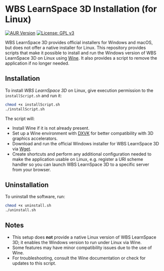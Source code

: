 # WBS LearnSpace 3D Installation (for Linux)
[![AUR Version](https://img.shields.io/aur/version/ls3d-installer-git?label=AUR)](https://aur.archlinux.org/packages/ls3d-installer-git) [![License: GPL v3](https://img.shields.io/badge/License-GPLv3-blue.svg)](https://www.gnu.org/licenses/gpl-3.0)

WBS LearnSpace 3D provides official installers for Windows and macOS, but does not offer a native installer for Linux. This repository provides scripts that make it possible to install and run the Windows version of WBS LearnSpace 3D on Linux using [Wine](https://www.winehq.org/). It also provides a script to remove the application if no longer needed.

## Installation

To install _WBS LearnSpace 3D_ on Linux, give execution permission to the `installScript.sh` and run it:

```bash
chmod +x installScript.sh
./installScript.sh
```

The script will:
- Install Wine if it is not already present.
- Set up a Wine environment with [DXVK](https://github.com/doitsujin/dxvk) for better compatibility with 3D graphics accelerators.
- Download and run the official Windows installer for WBS LearnSpace 3D via [Wget](https://de.wikipedia.org/wiki/Wget).
- Create shortcuts and perform any additional configuration needed to make the application usable on Linux, e.g. register a URI scheme handler so you can launch WBS LearnSpace 3D to a specific server from your browser.

## Uninstallation

To uninstall the software, run:

```bash
chmod +x uninstall.sh
./uninstall.sh
```

## Notes

- This setup does **not** provide a native Linux version of WBS LearnSpace 3D; it enables the Windows version to run under Linux via Wine.
- Some features may have minor compatibility issues due to the use of Wine.
- For troubleshooting, consult the Wine documentation or check for updates to this script.
